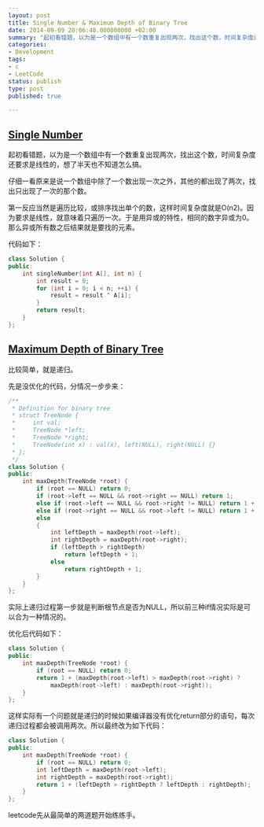 ```yaml
---
layout: post
title: Single Number & Maximum Depth of Binary Tree
date: 2014-09-09 20:06:48.000000000 +02:00
summary: "起初看错题，以为是一个数组中有一个数重复出现两次，找出这个数，时间复杂度还要求是线性的，想了半天也不知道怎么搞。"
categories:
- Development
tags:
- c
- LeetCode
status: publish
type: post
published: true

---
```


## [Single Number](https://oj.leetcode.com/problems/single-number/)

起初看错题，以为是一个数组中有一个数重复出现两次，找出这个数，时间复杂度还要求是线性的，想了半天也不知道怎么搞。

仔细一看原来是说一个数组中除了一个数出现一次之外，其他的都出现了两次，找出只出现了一次的那个数。

第一反应当然是遍历比较，或排序找出单个的数，这样时间复杂度就是O(n2)。因为要求是线性，就意味着只遍历一次。于是用异或的特性，相同的数字异或为0。那么异或所有数之后结果就是要找的元素。

代码如下：

```c++
class Solution {
public:
    int singleNumber(int A[], int n) {
        int result = 0;
        for (int i = 0; i < n; ++i) {
            result = result ^ A[i];
        }
        return result;
    }
};
```




## [Maximum Depth of Binary Tree](https://oj.leetcode.com/problems/maximum-depth-of-binary-tree/)

比较简单，就是递归。

先是没优化的代码，分情况一步步来：

```c++
/**
 * Definition for binary tree
 * struct TreeNode {
 *     int val;
 *     TreeNode *left;
 *     TreeNode *right;
 *     TreeNode(int x) : val(x), left(NULL), right(NULL) {}
 * };
 */
class Solution {
public:
    int maxDepth(TreeNode *root) {
        if (root == NULL) return 0;
        if (root->left == NULL && root->right == NULL) return 1;
        else if (root->left == NULL && root->right != NULL) return 1 + maxDepth(root->right);
        else if (root->right == NULL && root->left != NULL) return 1 + maxDepth(root->left);
        else
        {
            int leftDepth = maxDepth(root->left);
            int rightDepth = maxDepth(root->right);
            if (leftDepth > rightDepth)
                return leftDepth + 1;
            else
                return rightDepth + 1;
        }
    }
};
```

实际上递归过程第一步就是判断根节点是否为NULL，所以前三种if情况实际是可以合为一种情况的。

优化后代码如下：

```c++
class Solution {
public:
    int maxDepth(TreeNode *root) {
        if (root == NULL) return 0;
        return 1 + (maxDepth(root->left) > maxDepth(root->right) ? 
            maxDepth(root->left) : maxDepth(root->right));
    }
};
```

这样实际有一个问题就是递归的时候如果编译器没有优化return部分的语句，每次递归过程都会被调用两次。所以最终改为如下代码：

```c++
class Solution {
public:
    int maxDepth(TreeNode *root) {
        if (root == NULL) return 0;
        int leftDepth = maxDepth(root->left);
        int rightDepth = maxDepth(root->right);
        return 1 + (leftDepth > rightDepth ? leftDepth : rightDepth);
    }
};
```


leetcode先从最简单的两道题开始练练手。
